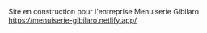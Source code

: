 Site en construction pour l'entreprise Menuiserie Gibilaro
https://menuiserie-gibilaro.netlify.app/
